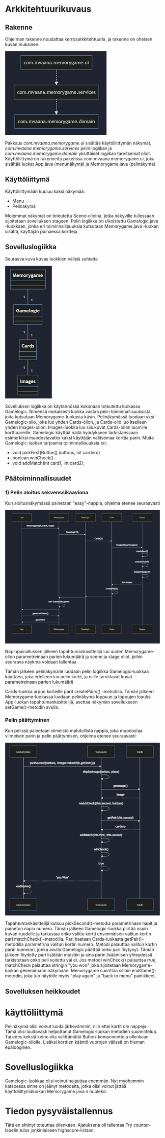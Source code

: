# Arkkitehtuurikuvaus

## Rakenne
Ohjelman rakenne noudattaa kerrosarkkitehtuuria, ja rakenne on oheisen kuvan mukainen:

![](kuvat/pakkausrakenne.PNG)

Pakkaus *com.mvaana.memorygame.ui* sisältää käyttöliittymän näkymät, *com.mvaana.memorygame.services* pelin logiikan ja *com.mvaana.memorygame.domain* yksittäiset logiikan tarvitsemat oliot. Käyttöliittymä on rakennettu paketissa com.mvaana.memorygame.ui, joka sisältää luokat App.java (menunäkymä) ja Memorygame.java (pelinäkymä)

## Käyttöliittymä

Käyttöliittymään kuuluu kaksi näkymää:
- Menu
- Pelinäkymä

Molemmat näkymät on toteutettu Scene-olioina, jotka näkyville tullessaan sijoitetaan sovelluksen stageen. Pelin logiikka on ulkoistettu Gamelogic.java -luokkaan, jonka eri toiminnallisuuksia kutsutaan Memorygame.java -luokan sisältä, käyttäjän painaessa kortteja.

## Sovelluslogiikka
Seuraava kuva kuvaa luokkien välisiä suhteita

![](kuvat/luokkakaavio.png)

Sovelluksen logiikka on käytännössä kokonaan toteutettu luokassa Gamelogic. Nimensä mukaisesti luokka vastaa pelin toiminnallisuuksista, joita kutsutaan Memorygame-luokasta käsin. Pelinäkymässä luodaan yksi Gamelogic-olio, joka luo yhden Cards-olion, ja Cards-olio luo itselleen yhden Images-olion. Images-luokka luo siis kuvat Cards-olion luomille korttipareille. Gamelogic käyttää näitä hyödykseen tarkistaessaan esimerkiksi muodostavatko kaksi käyttäjän valitsemaa korttia parin. Muita Gamelogic-luokan tarjoamia toiminnallisuuksia on:
- void pickFirst(Button[] buttons, int cardnro)
- boolean winCheck()
- void addMatch(int card1, int card2);


## Päätoiminnallisuudet

### 1) Pelin aloitus sekvenssikaaviona

Kun aloitusnäkymässä painetaan "easy"-nappia, ohjelma etenee seuraavasti

![](kuvat/pelinAloitusSekvenssi.PNG)

Napinpainalluksen jälkeen tapahtumankäsittelijä luo uuden Memorygame-olion parametreinaan parien lukumäärä ja scene ja stage oliot, joihin seuraava näykmä voidaan tallentaa.

Tämän jälkeen pelinäkymälle luodaan pelin logiikka Gamelogic-luokkaa käyttäen, joka edelleen luo pelin kortit, ja niille tarvittavat kuvat parametreinaan parien lukumäärä. 

Cards-luokka arpoo korteille parit createPairs() -metodilla. Tämän jälkeen Memorygame-luokassa luodaan pelinäkymä loppuun ja loppujen lopuksi App-luokan tapahtumankäsittelijä, asettaa näkymän sovellukseen setGame()-metodin avulla.

### Pelin päättyminen

Kun pelissä painetaan viimeistä mahdollista nappia, joka muodostaa viimeisen parin ja pelin päättymisen, ohjelma etenee seuraavasti:

![](kuvat/pelinLopetusSekvenssi.PNG)

Tapahtumankäsittelijä kutsuu pickSecond()-metodia parametrinaan napit ja painetun napin numero. Tämän jälkeen Gamelogic-luokka piirtää napin kuvan ruudulle ja tarkastaa onko valittu kortti ensimmäisen valitun kortin pari matchCheck()-metodilla. Pari haetaan Cards-luokasta getPair()-metodilla parametrina valitun kortin numero. Metodi palauttaa valitun kortin parin numeron, jonka avulla Gamelogic päättää onko pari löytynyt. Tämän jälkeen löydetty pari lisätään muistiin ja aina parin lisäämisen yhteydessä tarkistetaan onko peli voitettu vai ei. Jos metodi winCheck() palauttaa *true*, matchCheck palauttaa stringin "you won" joka sijoitetaan Memorygame-luokan generoimaan näkymään. Memorygame suorittaa silloin endGame()-metodin, joka tuo näytölle myös "play again" ja "back to menu" painikkeet.

## Sovelluksen heikkoudet

# käyttöliittymä
Pelinäkymä olisi voinut luoda järkevämmin, niin ettei kortit ole nappeja. Tämä olisi luultavasti helpottanut Gamelogic-luokan metodien suunnittelua. Tai edes keksiä keino olla välittämättä Button-komponentteja ollenkaan Gamelogic-oliolle. Lisäksi korttien kääntö vuorojen välissä on hieman epälooginen.

# Sovelluslogiikka
Gamelogic-luokkaa olisi voinut hajauttaa enemmän. Nyt myöhemmin katsoessa sinne on jäänyt metodeita, jotka olisi voinut jättää käyttöliittymäluokan Memorygame.java:n huoleksi.

# Tiedon pysyväistallennus
Tätä en ehtinyt toteuttaa ollenkaan. Ajatuksena oli tallentaa Try counter-labelin tulos jonkinlaiseen highscore-listaan.
